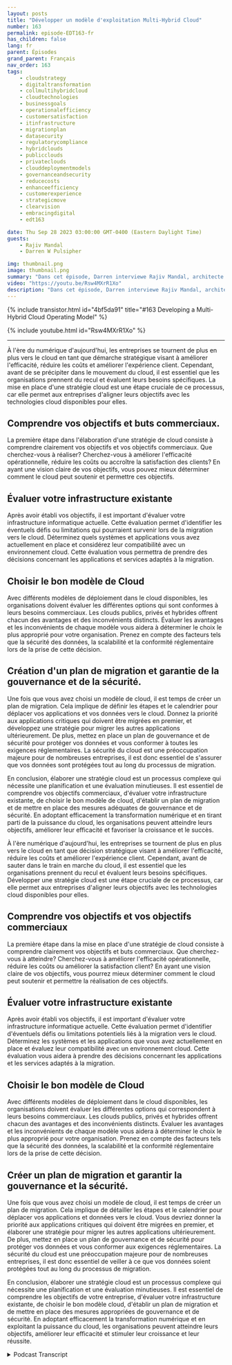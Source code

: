```yaml
---
layout: posts
title: "Développer un modèle d'exploitation Multi-Hybrid Cloud"
number: 163
permalink: episode-EDT163-fr
has_children: false
lang: fr
parent: Épisodes
grand_parent: Français
nav_order: 163
tags:
    - cloudstrategy
    - digitaltransformation
    - collmultihybridcloud
    - cloudtechnologies
    - businessgoals
    - operationalefficiency
    - customersatisfaction
    - itinfrastructure
    - migrationplan
    - datasecurity
    - regulatorycompliance
    - hybridclouds
    - publicclouds
    - privateclouds
    - clouddeploymentmodels
    - governanceandsecurity
    - reducecosts
    - enhanceefficiency
    - customerexperience
    - strategicmove
    - clearvision
    - embracingdigital
    - edt163

date: Thu Sep 28 2023 03:00:00 GMT-0400 (Eastern Daylight Time)
guests:
    - Rajiv Mandal
    - Darren W Pulsipher

img: thumbnail.png
image: thumbnail.png
summary: "Dans cet épisode, Darren interviewe Rajiv Mandal, architecte de solutions cloud, sur le développement d'une stratégie multi-hybrid cloud dans votre organisation informatique moderne."
video: "https://youtu.be/Rsw4MXrR1Xo"
description: "Dans cet épisode, Darren interviewe Rajiv Mandal, architecte de solutions cloud, sur le développement d'une stratégie multi-hybrid cloud dans votre organisation informatique moderne."
---
```


<div>
{% include transistor.html id="4bf5da91" title="#163 Developing a Multi-Hybrid Cloud Operating Model" %}

{% include youtube.html id="Rsw4MXrR1Xo" %}
</div>

---

À l'ère du numérique d'aujourd'hui, les entreprises se tournent de plus en plus vers le cloud en tant que démarche stratégique visant à améliorer l'efficacité, réduire les coûts et améliorer l'expérience client. Cependant, avant de se précipiter dans le mouvement du cloud, il est essentiel que les organisations prennent du recul et évaluent leurs besoins spécifiques. La mise en place d'une stratégie cloud est une étape cruciale de ce processus, car elle permet aux entreprises d'aligner leurs objectifs avec les technologies cloud disponibles pour elles.

## Comprendre vos objectifs et buts commerciaux.

La première étape dans l'élaboration d'une stratégie de cloud consiste à comprendre clairement vos objectifs et vos objectifs commerciaux. Que cherchez-vous à réaliser? Cherchez-vous à améliorer l'efficacité opérationnelle, réduire les coûts ou accroître la satisfaction des clients? En ayant une vision claire de vos objectifs, vous pouvez mieux déterminer comment le cloud peut soutenir et permettre ces objectifs.

## Évaluer votre infrastructure existante

Après avoir établi vos objectifs, il est important d'évaluer votre infrastructure informatique actuelle. Cette évaluation permet d'identifier les éventuels défis ou limitations qui pourraient survenir lors de la migration vers le cloud. Déterminez quels systèmes et applications vous avez actuellement en place et considérez leur compatibilité avec un environnement cloud. Cette évaluation vous permettra de prendre des décisions concernant les applications et services adaptés à la migration.

## Choisir le bon modèle de Cloud

Avec différents modèles de déploiement dans le cloud disponibles, les organisations doivent évaluer les différentes options qui sont conformes à leurs besoins commerciaux. Les clouds publics, privés et hybrides offrent chacun des avantages et des inconvénients distincts. Évaluer les avantages et les inconvénients de chaque modèle vous aidera à déterminer le choix le plus approprié pour votre organisation. Prenez en compte des facteurs tels que la sécurité des données, la scalabilité et la conformité réglementaire lors de la prise de cette décision.

## Création d'un plan de migration et garantie de la gouvernance et de la sécurité.

Une fois que vous avez choisi un modèle de cloud, il est temps de créer un plan de migration. Cela implique de définir les étapes et le calendrier pour déplacer vos applications et vos données vers le cloud. Donnez la priorité aux applications critiques qui doivent être migrées en premier, et développez une stratégie pour migrer les autres applications ultérieurement. De plus, mettez en place un plan de gouvernance et de sécurité pour protéger vos données et vous conformer à toutes les exigences réglementaires. La sécurité du cloud est une préoccupation majeure pour de nombreuses entreprises, il est donc essentiel de s'assurer que vos données sont protégées tout au long du processus de migration.

En conclusion, élaborer une stratégie cloud est un processus complexe qui nécessite une planification et une évaluation minutieuses. Il est essentiel de comprendre vos objectifs commerciaux, d'évaluer votre infrastructure existante, de choisir le bon modèle de cloud, d'établir un plan de migration et de mettre en place des mesures adéquates de gouvernance et de sécurité. En adoptant efficacement la transformation numérique et en tirant parti de la puissance du cloud, les organisations peuvent atteindre leurs objectifs, améliorer leur efficacité et favoriser la croissance et le succès.

À l'ère numérique d'aujourd'hui, les entreprises se tournent de plus en plus vers le cloud en tant que décision stratégique visant à améliorer l'efficacité, réduire les coûts et améliorer l'expérience client. Cependant, avant de sauter dans le train en marche du cloud, il est essentiel que les organisations prennent du recul et évaluent leurs besoins spécifiques. Développer une stratégie cloud est une étape cruciale de ce processus, car elle permet aux entreprises d'aligner leurs objectifs avec les technologies cloud disponibles pour elles.

## Comprendre vos objectifs et vos objectifs commerciaux

La première étape dans la mise en place d'une stratégie de cloud consiste à comprendre clairement vos objectifs et buts commerciaux. Que cherchez-vous à atteindre? Cherchez-vous à améliorer l'efficacité opérationnelle, réduire les coûts ou améliorer la satisfaction client? En ayant une vision claire de vos objectifs, vous pourrez mieux déterminer comment le cloud peut soutenir et permettre la réalisation de ces objectifs.

## Évaluer votre infrastructure existante

Après avoir établi vos objectifs, il est important d'évaluer votre infrastructure informatique actuelle. Cette évaluation permet d'identifier d'éventuels défis ou limitations potentiels liés à la migration vers le cloud. Déterminez les systèmes et les applications que vous avez actuellement en place et évaluez leur compatibilité avec un environnement cloud. Cette évaluation vous aidera à prendre des décisions concernant les applications et les services adaptés à la migration.

## Choisir le bon modèle de Cloud

Avec différents modèles de déploiement dans le cloud disponibles, les organisations doivent évaluer les différentes options qui correspondent à leurs besoins commerciaux. Les clouds publics, privés et hybrides offrent chacun des avantages et des inconvénients distincts. Évaluer les avantages et les inconvénients de chaque modèle vous aidera à déterminer le choix le plus approprié pour votre organisation. Prenez en compte des facteurs tels que la sécurité des données, la scalabilité et la conformité réglementaire lors de la prise de cette décision.

## Créer un plan de migration et garantir la gouvernance et la sécurité.

Une fois que vous avez choisi un modèle de cloud, il est temps de créer un plan de migration. Cela implique de détailler les étapes et le calendrier pour déplacer vos applications et données vers le cloud. Vous devriez donner la priorité aux applications critiques qui doivent être migrées en premier, et élaborer une stratégie pour migrer les autres applications ultérieurement. De plus, mettez en place un plan de gouvernance et de sécurité pour protéger vos données et vous conformer aux exigences réglementaires. La sécurité du cloud est une préoccupation majeure pour de nombreuses entreprises, il est donc essentiel de veiller à ce que vos données soient protégées tout au long du processus de migration.

En conclusion, élaborer une stratégie cloud est un processus complexe qui nécessite une planification et une évaluation minutieuses. Il est essentiel de comprendre les objectifs de votre entreprise, d'évaluer votre infrastructure existante, de choisir le bon modèle cloud, d'établir un plan de migration et de mettre en place des mesures appropriées de gouvernance et de sécurité. En adoptant efficacement la transformation numérique et en exploitant la puissance du cloud, les organisations peuvent atteindre leurs objectifs, améliorer leur efficacité et stimuler leur croissance et leur réussite.



<details>
<summary> Podcast Transcript </summary>

<p></p>

</details>
